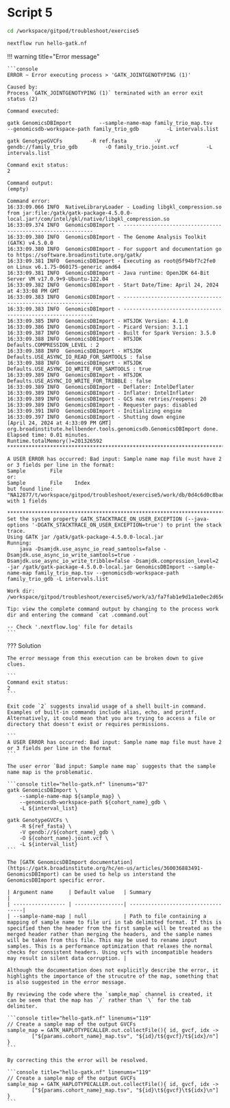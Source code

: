 # Script 5

```bash
cd /workspace/gitpod/troubleshoot/exercise5
```

```bash
nextflow run hello-gatk.nf
```

!!! warning title="Error message"

    ```console
    ERROR ~ Error executing process > 'GATK_JOINTGENOTYPING (1)'

    Caused by:
    Process `GATK_JOINTGENOTYPING (1)` terminated with an error exit status (2)

    Command executed:

    gatk GenomicsDBImport         --sample-name-map family_trio_map.tsv         --genomicsdb-workspace-path family_trio_gdb         -L intervals.list

    gatk GenotypeGVCFs         -R ref.fasta         -V gendb://family_trio_gdb         -O family_trio.joint.vcf         -L intervals.list

    Command exit status:
    2

    Command output:
    (empty)

    Command error:
    16:33:09.066 INFO  NativeLibraryLoader - Loading libgkl_compression.so from jar:file:/gatk/gatk-package-4.5.0.0-local.jar!/com/intel/gkl/native/libgkl_compression.so
    16:33:09.374 INFO  GenomicsDBImport - ------------------------------------------------------------
    16:33:09.380 INFO  GenomicsDBImport - The Genome Analysis Toolkit (GATK) v4.5.0.0
    16:33:09.380 INFO  GenomicsDBImport - For support and documentation go to https://software.broadinstitute.org/gatk/
    16:33:09.381 INFO  GenomicsDBImport - Executing as root@5f94bf7c2fe0 on Linux v6.1.75-060175-generic amd64
    16:33:09.381 INFO  GenomicsDBImport - Java runtime: OpenJDK 64-Bit Server VM v17.0.9+9-Ubuntu-122.04
    16:33:09.382 INFO  GenomicsDBImport - Start Date/Time: April 24, 2024 at 4:33:08 PM GMT
    16:33:09.383 INFO  GenomicsDBImport - ------------------------------------------------------------
    16:33:09.383 INFO  GenomicsDBImport - ------------------------------------------------------------
    16:33:09.385 INFO  GenomicsDBImport - HTSJDK Version: 4.1.0
    16:33:09.386 INFO  GenomicsDBImport - Picard Version: 3.1.1
    16:33:09.387 INFO  GenomicsDBImport - Built for Spark Version: 3.5.0
    16:33:09.388 INFO  GenomicsDBImport - HTSJDK Defaults.COMPRESSION_LEVEL : 2
    16:33:09.388 INFO  GenomicsDBImport - HTSJDK Defaults.USE_ASYNC_IO_READ_FOR_SAMTOOLS : false
    16:33:09.388 INFO  GenomicsDBImport - HTSJDK Defaults.USE_ASYNC_IO_WRITE_FOR_SAMTOOLS : true
    16:33:09.389 INFO  GenomicsDBImport - HTSJDK Defaults.USE_ASYNC_IO_WRITE_FOR_TRIBBLE : false
    16:33:09.389 INFO  GenomicsDBImport - Deflater: IntelDeflater
    16:33:09.389 INFO  GenomicsDBImport - Inflater: IntelInflater
    16:33:09.389 INFO  GenomicsDBImport - GCS max retries/reopens: 20
    16:33:09.389 INFO  GenomicsDBImport - Requester pays: disabled
    16:33:09.391 INFO  GenomicsDBImport - Initializing engine
    16:33:09.397 INFO  GenomicsDBImport - Shutting down engine
    [April 24, 2024 at 4:33:09 PM GMT] org.broadinstitute.hellbender.tools.genomicsdb.GenomicsDBImport done. Elapsed time: 0.01 minutes.
    Runtime.totalMemory()=201326592
    ***********************************************************************

    A USER ERROR has occurred: Bad input: Sample name map file must have 2 or 3 fields per line in the format:
    Sample        File
    or:
    Sample        File    Index
    but found line: "NA12877/t/workspace/gitpod/troubleshoot/exercise5/work/db/0d4c6d0c8bad080cec4a1e09217159/reads_father.bam.g.vcf/t/workspace/gitpod/troubleshoot/exercise5/work/db/0d4c6d0c8bad080cec4a1e09217159/reads_father.bam.g.vcf.idx/nNA12882/t/workspace/gitpod/troubleshoot/exercise5/work/a7/84fe9e9038bed36bdbf620847b47c2/reads_son.bam.g.vcf/t/workspace/gitpod/troubleshoot/exercise5/work/a7/84fe9e9038bed36bdbf620847b47c2/reads_son.bam.g.vcf.idx/nNA12878/t/workspace/gitpod/troubleshoot/exercise5/work/59/a653a3855cf6f6c70bc7b42aff0a0d/reads_mother.bam.g.vcf/t/workspace/gitpod/troubleshoot/exercise5/work/59/a653a3855cf6f6c70bc7b42aff0a0d/reads_mother.bam.g.vcf.idx/n" with 1 fields

    ***********************************************************************
    Set the system property GATK_STACKTRACE_ON_USER_EXCEPTION (--java-options '-DGATK_STACKTRACE_ON_USER_EXCEPTION=true') to print the stack trace.
    Using GATK jar /gatk/gatk-package-4.5.0.0-local.jar
    Running:
        java -Dsamjdk.use_async_io_read_samtools=false -Dsamjdk.use_async_io_write_samtools=true -Dsamjdk.use_async_io_write_tribble=false -Dsamjdk.compression_level=2 -jar /gatk/gatk-package-4.5.0.0-local.jar GenomicsDBImport --sample-name-map family_trio_map.tsv --genomicsdb-workspace-path family_trio_gdb -L intervals.list

    Work dir:
    /workspace/gitpod/troubleshoot/exercise5/work/a3/fa7fab1e9d1a1e0ec2d65e87b9cebf

    Tip: view the complete command output by changing to the process work dir and entering the command `cat .command.out`

    -- Check '.nextflow.log' file for details
    ```

??? Solution

    The error message from this execution can be broken down to give clues.

    ```
    Command exit status:
    2
    ```

    Exit code `2` suggests invalid usage of a shell built-in command. Examples of built-in commands include alias, echo, and printf. Alternatively, it could mean that you are trying to access a file or directory that doesn't exist or requires permissions.

    ```
    A USER ERROR has occurred: Bad input: Sample name map file must have 2 or 3 fields per line in the format
    ```

    The user error `Bad input: Sample name map` suggests that the sample name map is the problematic.

    ```console title="hello-gatk.nf" linenums="87"
    gatk GenomicsDBImport \
        --sample-name-map ${sample_map} \
        --genomicsdb-workspace-path ${cohort_name}_gdb \
        -L ${interval_list}

    gatk GenotypeGVCFs \
        -R ${ref_fasta} \
        -V gendb://${cohort_name}_gdb \
        -O ${cohort_name}.joint.vcf \
        -L ${interval_list}
    ```

    The [GATK GenomicsDBImport documentation](https://gatk.broadinstitute.org/hc/en-us/articles/360036883491-GenomicsDBImport) can be used to help us interstand the GenomicsDBImport specific error.

    | Argument name     | Default value   | Summary                            |
    | ----------------- | ----------------| -----------------------------------|
    | --sample-name-map | null            | Path to file containing a mapping of sample name to file uri in tab delimited format. If this is specified then the header from the first sample will be treated as the merged header rather than merging the headers, and the sample names will be taken from this file. This may be used to rename input samples. This is a performance optimization that relaxes the normal checks for consistent headers. Using vcfs with incompatible headers may result in silent data corruption. |

    Although the documentation does not explicitly describe the error, it highlights the importance of the strucutre of the map, something that is also suggested in the error message.

    By reviewing the code where the `sample_map` channel is created, it can be seem that the map has `/` rather than `\` for the tab delimiter.

    ```console title="hello-gatk.nf" linenums="119"
    // Create a sample map of the output GVCFs
    sample_map = GATK_HAPLOTYPECALLER.out.collectFile(){ id, gvcf, idx ->
            ["${params.cohort_name}_map.tsv", "${id}/t${gvcf}/t${idx}/n"]
    }
    ```

    By correcting this the error will be resolved.

    ```console title="hello-gatk.nf" linenums="119"
    // Create a sample map of the output GVCFs
    sample_map = GATK_HAPLOTYPECALLER.out.collectFile(){ id, gvcf, idx ->
            ["${params.cohort_name}_map.tsv", "${id}\t${gvcf}\t${idx}\n"]
    }
    ```
